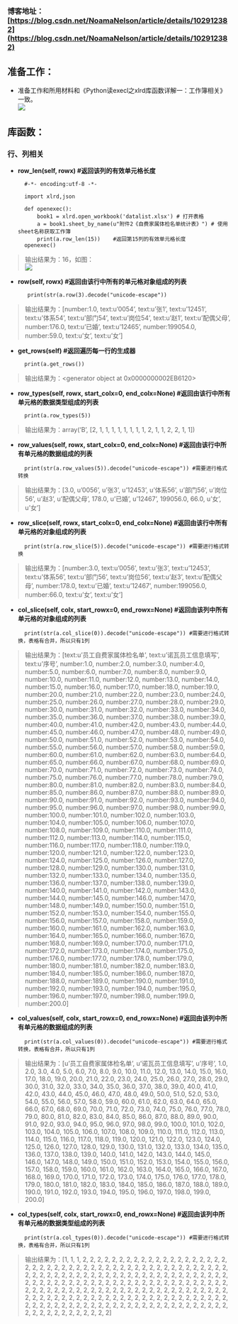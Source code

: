 ### 博客地址：[https://blog.csdn.net/NoamaNelson/article/details/102912382](https://blog.csdn.net/NoamaNelson/article/details/102912382)  

## 准备工作：


-  准备工作和所用材料和《Python读execl之xlrd库函数详解一：工作簿相关》一致。  
![](https://img-blog.csdnimg.cn/20191104174206561.png?x-oss-process=image/watermark,type_ZmFuZ3poZW5naGVpdGk,shadow_10,text_aHR0cHM6Ly9ibG9nLmNzZG4ubmV0L05vYW1hTmVsc29u,size_16,color_FFFFFF,t_70)  
## 库函数：
### 行、列相关


- **row_len(self, rowx)	#返回该列的有效单元格长度**  
    
		#-*- encoding:utf-8 -*-
	
		import xlrd,json
		
		def openexec():
		    book1 = xlrd.open_workbook('datalist.xlsx') # 打开表格
		    a = book1.sheet_by_name(u"附件2《自费家属体检名单统计表》") # 使用sheet名称获取工作簿
		    print(a.row_len(15))	#返回第15列的有效单元格长度	
		openexec()

> 输出结果为：16，如图：  
![](https://img-blog.csdnimg.cn/20191105112500369.png?x-oss-process=image/watermark,type_ZmFuZ3poZW5naGVpdGk,shadow_10,text_aHR0cHM6Ly9ibG9nLmNzZG4ubmV0L05vYW1hTmVsc29u,size_16,color_FFFFFF,t_70)  


- **row(self, rowx)	#返回由该行中所有的单元格对象组成的列表**  
       
		 print(str(a.row(3).decode("unicode-escape"))
> 输出结果为：[number:1.0, text:u’0054’, text:u’张1’, text:u’12451’, text:u’体系54’, text:u’部门54’, text:u’岗位54’, text:u’赵1’, text:u’配偶父母’, number:176.0, text:u’已婚’, text:u’12465’, number:199054.0, number:59.0, text:u’女’, text:u’女’]  

- **get_rows(self)	#返回遍历每一行的生成器**  
        
		print(a.get_rows())  
> 输出结果为：<generator object at 0x0000000002EB6120>  

- **row_types(self, rowx, start_colx=0, end_colx=None)	#返回由该行中所有单元格的数据类型组成的列表**  

        print(a.row_types(5))  

> 输出结果为：array(‘B’, [2, 1, 1, 1, 1, 1, 1, 1, 1, 2, 1, 1, 2, 2, 1, 1])  

- **row_values(self, rowx, start_colx=0, end_colx=None)	#返回由该行中所有单元格的数据组成的列表**  

        print(str(a.row_values(5)).decode("unicode-escape")) #需要进行格式转换
> 输出结果为：[3.0, u’0056’, u’张3’, u’12453’, u’体系56’, u’部门56’, u’岗位56’, u’赵3’, u’配偶父母’, 178.0, u’已婚’, u’12467’, 199056.0, 66.0, u’女’, u’女’]  

- **row_slice(self, rowx, start_colx=0, end_colx=None)	#返回由该行中所有单元格的对象组成的列表**  
        
		print(str(a.row_slice(5)).decode("unicode-escape")) #需要进行格式转换  
> 输出结果为：[number:3.0, text:u’0056’, text:u’张3’, text:u’12453’, text:u’体系56’, text:u’部门56’, text:u’岗位56’, text:u’赵3’, text:u’配偶父母’, number:178.0, text:u’已婚’, text:u’12467’, number:199056.0, number:66.0, text:u’女’, text:u’女’]  

- **col_slice(self, colx, start_rowx=0, end_rowx=None)	#返回由该列中所有单元格的对象组成的列表**  

        print(str(a.col_slice(0)).decode("unicode-escape")) #需要进行格式转换，表格有合并，所以只有1列

> 输出结果为：[text:u’员工自费家属体检名单’, text:u’诺瓦员工信息填写’, text:u’序号’, number:1.0, number:2.0, number:3.0, number:4.0, number:5.0, number:6.0, number:7.0, number:8.0, number:9.0, number:10.0, number:11.0, number:12.0, number:13.0, number:14.0, number:15.0, number:16.0, number:17.0, number:18.0, number:19.0, number:20.0, number:21.0, number:22.0, number:23.0, number:24.0, number:25.0, number:26.0, number:27.0, number:28.0, number:29.0, number:30.0, number:31.0, number:32.0, number:33.0, number:34.0, number:35.0, number:36.0, number:37.0, number:38.0, number:39.0, number:40.0, number:41.0, number:42.0, number:43.0, number:44.0, number:45.0, number:46.0, number:47.0, number:48.0, number:49.0, number:50.0, number:51.0, number:52.0, number:53.0, number:54.0, number:55.0, number:56.0, number:57.0, number:58.0, number:59.0, number:60.0, number:61.0, number:62.0, number:63.0, number:64.0, number:65.0, number:66.0, number:67.0, number:68.0, number:69.0, number:70.0, number:71.0, number:72.0, number:73.0, number:74.0, number:75.0, number:76.0, number:77.0, number:78.0, number:79.0, number:80.0, number:81.0, number:82.0, number:83.0, number:84.0, number:85.0, number:86.0, number:87.0, number:88.0, number:89.0, number:90.0, number:91.0, number:92.0, number:93.0, number:94.0, number:95.0, number:96.0, number:97.0, number:98.0, number:99.0, number:100.0, number:101.0, number:102.0, number:103.0, number:104.0, number:105.0, number:106.0, number:107.0, number:108.0, number:109.0, number:110.0, number:111.0, number:112.0, number:113.0, number:114.0, number:115.0, number:116.0, number:117.0, number:118.0, number:119.0, number:120.0, number:121.0, number:122.0, number:123.0, number:124.0, number:125.0, number:126.0, number:127.0, number:128.0, number:129.0, number:130.0, number:131.0, number:132.0, number:133.0, number:134.0, number:135.0, number:136.0, number:137.0, number:138.0, number:139.0, number:140.0, number:141.0, number:142.0, number:143.0, number:144.0, number:145.0, number:146.0, number:147.0, number:148.0, number:149.0, number:150.0, number:151.0, number:152.0, number:153.0, number:154.0, number:155.0, number:156.0, number:157.0, number:158.0, number:159.0, number:160.0, number:161.0, number:162.0, number:163.0, number:164.0, number:165.0, number:166.0, number:167.0, number:168.0, number:169.0, number:170.0, number:171.0, number:172.0, number:173.0, number:174.0, number:175.0, number:176.0, number:177.0, number:178.0, number:179.0, number:180.0, number:181.0, number:182.0, number:183.0, number:184.0, number:185.0, number:186.0, number:187.0, number:188.0, number:189.0, number:190.0, number:191.0, number:192.0, number:193.0, number:194.0, number:195.0, number:196.0, number:197.0, number:198.0, number:199.0, number:200.0]  



- **col_values(self, colx, start_rowx=0, end_rowx=None)	#返回由该列中所有单元格的数据组成的列表**  
        
		print(str(a.col_values(0)).decode("unicode-escape")) #需要进行格式转换，表格有合并，所以只有1列  


> 输出结果为：[u’员工自费家属体检名单’, u’诺瓦员工信息填写’, u’序号’, 1.0, 2.0, 3.0, 4.0, 5.0, 6.0, 7.0, 8.0, 9.0, 10.0, 11.0, 12.0, 13.0, 14.0, 15.0, 16.0, 17.0, 18.0, 19.0, 20.0, 21.0, 22.0, 23.0, 24.0, 25.0, 26.0, 27.0, 28.0, 29.0, 30.0, 31.0, 32.0, 33.0, 34.0, 35.0, 36.0, 37.0, 38.0, 39.0, 40.0, 41.0, 42.0, 43.0, 44.0, 45.0, 46.0, 47.0, 48.0, 49.0, 50.0, 51.0, 52.0, 53.0, 54.0, 55.0, 56.0, 57.0, 58.0, 59.0, 60.0, 61.0, 62.0, 63.0, 64.0, 65.0, 66.0, 67.0, 68.0, 69.0, 70.0, 71.0, 72.0, 73.0, 74.0, 75.0, 76.0, 77.0, 78.0, 79.0, 80.0, 81.0, 82.0, 83.0, 84.0, 85.0, 86.0, 87.0, 88.0, 89.0, 90.0, 91.0, 92.0, 93.0, 94.0, 95.0, 96.0, 97.0, 98.0, 99.0, 100.0, 101.0, 102.0, 103.0, 104.0, 105.0, 106.0, 107.0, 108.0, 109.0, 110.0, 111.0, 112.0, 113.0, 114.0, 115.0, 116.0, 117.0, 118.0, 119.0, 120.0, 121.0, 122.0, 123.0, 124.0, 125.0, 126.0, 127.0, 128.0, 129.0, 130.0, 131.0, 132.0, 133.0, 134.0, 135.0, 136.0, 137.0, 138.0, 139.0, 140.0, 141.0, 142.0, 143.0, 144.0, 145.0, 146.0, 147.0, 148.0, 149.0, 150.0, 151.0, 152.0, 153.0, 154.0, 155.0, 156.0, 157.0, 158.0, 159.0, 160.0, 161.0, 162.0, 163.0, 164.0, 165.0, 166.0, 167.0, 168.0, 169.0, 170.0, 171.0, 172.0, 173.0, 174.0, 175.0, 176.0, 177.0, 178.0, 179.0, 180.0, 181.0, 182.0, 183.0, 184.0, 185.0, 186.0, 187.0, 188.0, 189.0, 190.0, 191.0, 192.0, 193.0, 194.0, 195.0, 196.0, 197.0, 198.0, 199.0, 200.0]  

- **col_types(self, colx, start_rowx=0, end_rowx=None)	#返回由该列中所有单元格的数据类型组成的列表**  
        
		print(str(a.col_types(0)).decode("unicode-escape")) #需要进行格式转换，表格有合并，所以只有1列  
> 输出结果为：[1, 1, 1, 2, 2, 2, 2, 2, 2, 2, 2, 2, 2, 2, 2, 2, 2, 2, 2, 2, 2, 2, 2, 2, 2, 2, 2, 2, 2, 2, 2, 2, 2, 2, 2, 2, 2, 2, 2, 2, 2, 2, 2, 2, 2, 2, 2, 2, 2, 2, 2, 2, 2, 2, 2, 2, 2, 2, 2, 2, 2, 2, 2, 2, 2, 2, 2, 2, 2, 2, 2, 2, 2, 2, 2, 2, 2, 2, 2, 2, 2, 2, 2, 2, 2, 2, 2, 2, 2, 2, 2, 2, 2, 2, 2, 2, 2, 2, 2, 2, 2, 2, 2, 2, 2, 2, 2, 2, 2, 2, 2, 2, 2, 2, 2, 2, 2, 2, 2, 2, 2, 2, 2, 2, 2, 2, 2, 2, 2, 2, 2, 2, 2, 2, 2, 2, 2, 2, 2, 2, 2, 2, 2, 2, 2, 2, 2, 2, 2, 2, 2, 2, 2, 2, 2, 2, 2, 2, 2, 2, 2, 2, 2, 2, 2, 2, 2, 2, 2, 2, 2, 2, 2, 2, 2, 2, 2, 2, 2, 2, 2, 2, 2, 2, 2, 2, 2, 2, 2, 2, 2, 2, 2, 2, 2, 2, 2, 2, 2, 2, 2, 2, 2]